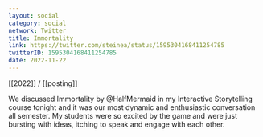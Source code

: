 ```yaml
---
layout: social
category: social
network: Twitter
title: Immortality
link: https://twitter.com/steinea/status/1595304168411254785
twitterID: 1595304168411254785
date: 2022-11-22
---
```


[[2022]] / [[posting]]

We discussed Immortality by @HalfMermaid in my Interactive Storytelling course tonight and it was our most dynamic and enthusiastic conversation all semester. My students were so excited by the game and were just bursting with ideas, itching to speak and engage with each other.
